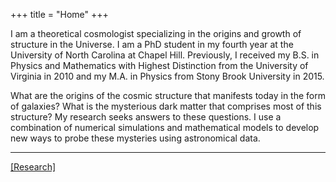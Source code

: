 +++
title = "Home"
+++

I am a theoretical cosmologist specializing in the origins and growth of structure in the Universe.  I am a PhD student in my fourth year at the University of North Carolina at Chapel Hill. Previously, I received my B.S. in Physics and Mathematics with Highest Distinction from the University of Virginia in 2010 and my M.A. in Physics from Stony Brook University in 2015.

What are the origins of the cosmic structure that manifests today in the form of galaxies? What is the mysterious dark matter that comprises most of this structure?
My research seeks answers to these questions. I use a combination of numerical simulations and mathematical models to develop new ways to probe these mysteries using astronomical data.

---

[[Research]](../research/)